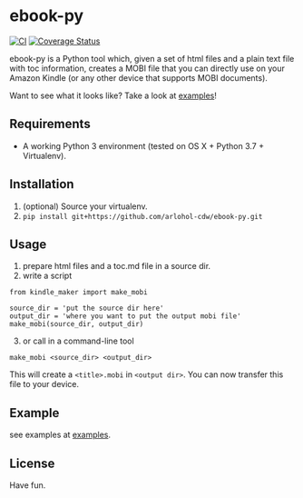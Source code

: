 # ebook-py

[![CI](https://github.com/jachinlin/ebook-py/actions/workflows/ci.yml/badge.svg?branch=master)](https://github.com/jachinlin/ebook-py/actions/workflows/ci.yml)
[![Coverage Status](https://coveralls.io/repos/github/jachinlin/ebook-py/badge.svg)](https://coveralls.io/github/jachinlin/ebook-py)

ebook-py is a Python tool which, given a set of html files and a plain text file with toc information,
creates a MOBI file that you can directly use on your Amazon Kindle (or any other
device that supports MOBI documents).

Want to see what it looks like? Take a look at [examples](./examples)!


## Requirements

* A working Python 3 environment (tested on OS X + Python 3.7 + Virtualenv).

## Installation

1. (optional) Source your virtualenv.
2. `pip install git+https://github.com/arlohol-cdw/ebook-py.git`

## Usage

1. prepare html files and a toc.md file in a source dir.
2. write a script

```
from kindle_maker import make_mobi

source_dir = 'put the source dir here'
output_dir = 'where you want to put the output mobi file'
make_mobi(source_dir, output_dir)

```

3. or call in a command-line tool

```
make_mobi <source_dir> <output_dir>
```
This will create a `<title>.mobi` in `<output dir>`. You can now transfer this
file to your device.

## Example

see examples at [examples](./examples).


## License

Have fun.
